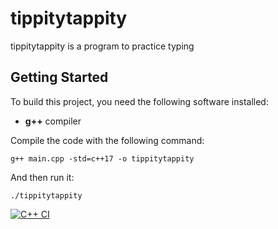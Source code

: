 # tippitytappity

tippitytappity is a program to practice typing

## Getting Started

To build this project, you need the following software installed:
 * **g++** compiler

Compile the code with the following command:

`g++ main.cpp -std=c++17 -o tippitytappity`

And then run it:

`./tippitytappity`

[![C++ CI](https://github.com/dbergman99/tippitytappity/actions/workflows/actions.yml/badge.svg)](https://github.com/dbergman99/tippitytappity/actions/workflows/actions.yml)
